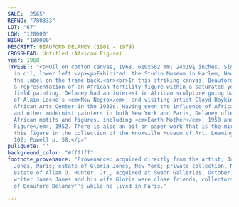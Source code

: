 ```yaml
---
SALE: '2565'
REFNO: "780333"
LOT: "67"
LOW: "120000"
HIGH: "180000"
DESCRIPT: BEAUFORD DELANEY (1901 - 1979)
CROSSHEAD: Untitled (African Figure).
year: 1968
TYPESET: "<p>Oil on cotton canvas, 1968. 610x502 mm; 24x19¾ inches. Signed and dated
  in oil, lower left.</p><p>Exhibited: the Studio Museum in Harlem, New York, with
  the label on the frame back.<br><br>In this striking canvas, Beauford Delaney combines
  a representation of an African fertility figure within a saturated yellow color
  field painting. Delaney had an interest in African sculpture going back to his reading
  of Alain Locke's <em>New Negro</em>, and visiting artist Cloyd Boykin's Primitive
  African Arts Center in the 1930s. Having seen the influence of African art on Picasso
  and other modernist painters in both New York and Paris, Delaney often incorporated
  African motifs and figures, including <em>Earth Mother</em>, 1950 and <em>Makonde
  Figure</em>, 1952. There is also an oil on paper work that is the mirror image of
  this figure in the collection of the Knoxville Museum of Art. Leeming pp. 41 and
  102; Powell p. 58.</p>"
pullquote: ''
background_color: "#ffffff"
footnote_provenance: 'Provenance: acquired directly from the artist; James and Gloria
  Jones, Paris; estate of Gloria Jones, New York; private collection, New York; the
  estate of Allan O. Hunter, Jr., acquired at Swann Galleries, October 4, 2018.American
  writer James Jones and his wife Gloria were close friends, collectors and supporters
  of Beauford Delaney''s while he lived in Paris.'

---
```

